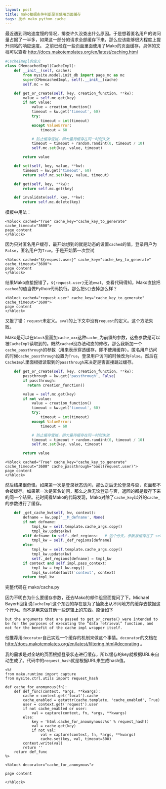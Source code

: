 ```yaml
---
layout: post
title: mako根据条件判断是否使用页面缓存
tags: 技术 mako python cache
---
```


最近遇到网站速度慢的情况，排查许久没查出什么原因。于是想着匿名用户的访问量占据了一半多，如果这一部分的请求全部缓存下来，那么应该能够很大程度上提升网站的响应速度。
之前已经在一些页面里面使用了Mako的页面缓存，具体的文档可以查看 http://docs.makotemplates.org/en/latest/caching.html

```python
#CacheImepl的定义
class CMemcachedImpl(CacheImpl):
    def __init__(self, cache):
        from mysite.model.init_db import page_mc as mc
        super(CMemcachedImpl, self).__init__(cache)
        self.mc = mc

    def get_or_create(self, key, creation_function, **kw):
        value = self.mc.get(key)
        if not value:
            value = creation_function()
            timeout = kw.get('timeout', 60)
            try:
                timeout = int(timeout)
            except ValueError:
                timeout = 60

            # 防止缓存雪崩，即大量待缓存在同一时刻失效
            timeout = timeout + random.randint(0, timeout / 10)
            self.mc.set(key, value, timeout)

        return value

    def set(self, key, value, **kw):
        timeout = kw.get('timeout', 60)
        return self.mc.set(key, value, timeout)

    def get(self, key, **kw):
        return self.mc.get(key)

    def invalidate(self, key, **kw):
        return self.mc.delete(key)
```

模板中用法：

```mako
<%block cached="True" cache_key="cache_key_to_generate" cache_timeout="3600">
page content
</%block>
```
<!--more-->
因为只对匿名用户缓存，最开始想到的就是动态的设置`cached`的值，登录用户为`False`，匿名用户为`True`。于是开始第一次尝试

```mako
<%block cached="${request.user}" cache_key="cache_key_to_generate" cache_timeout="3600">
page content
</%block>
```

结果Mako直接报错了，`${request.user}`无法`eval`。查看代码得知，Mako直接把`cached`的值当做Python代码执行。那么把`${}`去掉怎么样？

```mako
<%block cached="request.user" cache_key="cache_key_to_generate" cache_timeout="3600">
page content
</%block>
```

又报了错：`request`未定义。`eval`的上下文中没有`request`的定义。这个方法失败。

Mako是可以在`block`里面加`cache_xxx`这种`cache_`为前缀的参数，这些参数是可以被`CacheImpl`读取到的。既然`cached`没办法动态的修改，那么我新加一个`cache_passthrough`的参数（用来表示穿透缓存，即不使用缓存）。匿名用户访问的时候`cache_passthrough`设置为`True`，登录用户访问的时候改为`False`。然后在`CacheImpl`里面根据读取到的`passthrough`来决定是否直接跳过缓存。

```python
    def get_or_create(self, key, creation_function, **kw):
        passthrough = kw.get('passthrough', False)
        if passthrough:
          return creation_function()

        value = self.mc.get(key)
        if not value:
            value = creation_function()
            timeout = kw.get('timeout', 60)
            try:
                timeout = int(timeout)
            except ValueError:
                timeout = 60

            # 防止缓存雪崩，即大量待缓存在同一时刻失效
            timeout = timeout + random.randint(0, timeout / 10)
            self.mc.set(key, value, timeout)

        return value
```

```mako
<%block cached="True" cache_key="cache_key_to_generate" cache_timeout="3600" cache_passthrough="bool(request.user)">
page content
</%block>
```

然后结果很奇怪。如果第一次是登录状态访问，那么之后无论登录与否，页面都不会被缓存。如果第一次是匿名访问，那么之后无论登录与否，返回的都是缓存下来的同一个结果。花时间看Mako的代码发现，Mako对除了`cache_key`以外的`cache_`的参数进行了缓存。
```python
    def _get_cache_kw(self, kw, context):
        defname = kw.pop('__M_defname', None)
        if not defname:
            tmpl_kw = self.template.cache_args.copy()
            tmpl_kw.update(kw)
        elif defname in self._def_regions:   # 这个分支，参数被缓存在了 self._def_regions
            tmpl_kw = self._def_regions[defname]
        else:
            tmpl_kw = self.template.cache_args.copy()
            tmpl_kw.update(kw)
            self._def_regions[defname] = tmpl_kw
        if context and self.impl.pass_context:
            tmpl_kw = tmpl_kw.copy()
            tmpl_kw.setdefault('context', context)
        return tmpl_kw
```
完整代码在 mako/cache.py

因为不明白为什么要缓存参数，还去Mako的邮件组里面提问了下。Michael Bayerh回复说`CacheImpl`这个东西的存在是为了抽象出从不同地方的缓存去数据这个行为。而不是用来做其他一些逻辑上的东西。原话如下
```
but the arguments that are passed to get_or_create() were intended to be for the purposes of executing the “data retrieval” function, and not for the benefit of the cache impl wrapper itself.
```
他推荐用`decorator`自己实现一个缓存的机制来做这个事情。`decorator`的文档在 http://docs.makotemplates.org/en/latest/filtering.html#decorating 。

我的需求是对全站的页面根据登录状态进行缓存，所以缓存的key就根据URL来自动生成了。代码中的`request_hash`就是根据URL来生成hash值。

```mako
<%!
from mako.runtime import capture
from mysite.ctrl.utils import request_hash

def cache_for_anomynous(fn):
    def def_func(context, *args, **kwargs):
        cache = context.get('local').cache
        cache_enabled = getattr(cache.template, 'cache_enabled', True)
        user = context.get('request').user
        if not cache_enabled or user:
            val = capture(context, fn, *args, **kwargs)
        else:
            key = 'html.cache_for_anoumynous:%s' % request_hash()
            val = cache.get(key)
            if not val:
                val = capture(context, fn, *args, **kwargs)
                cache.set(key, val, timeout=300)
        context.write(val)
        return ''
    return def_func
%>

<%block decorator="cache_for_anonymous">

page content

</%block>
```
